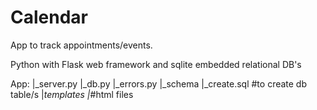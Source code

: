 # Calendar

App to track appointments/events.

Python with Flask web framework and sqlite embedded relational DB's

App:
|_server.py
|_db.py
|_errors.py
|_schema
    |_create.sql #to create db table/s
|_templates
	|_#html files
